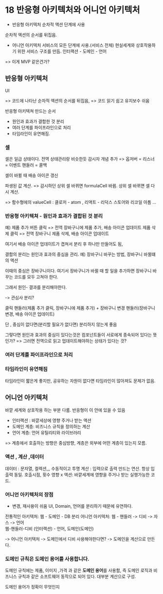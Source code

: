 # 18 반응형 아키텍처와 어니언 아키텍처

- 반응형 아키텍처
순차적 액션 단계에 사용

순차적 액션의 순서를 뒤집음.

- 어니언 아키텍처
서비스의 모든 단계에 사용.(서비스 전체)
현실세계와 상호작용하기 위한 서비스 구조를 만듬.
인터랙션 - 도메인 - 언어

=> 이게 MVP 같은건가?


## 반응형 아키텍처 
UI

=> 코드에 나타난 순차적 액션의 순서를 뒤집음,
=> 코드 읽기 쉽고 유지보수 쉬움

반응형 아키텍쳐 만드는 순서
- 원인과 효과가 결합한 것 분리
- 여러 단계를 파이프라인으로 처리
- 타임라인이 유연해짐.


### 셀
셀은 일급 상태이다.
전역 상태관리랑 비슷한듯
감시자 개념 추가 => 옵저버 = 리스너 = 이벤트 핸들러 = 콜백

셀이 바뀔 때 배송 아이콘 갱신

파생된 값 계산.
=> 감시하던 상위 셀 바뀌면 formulaCell 바뀜.
상위 셀 바뀌면 셀 다시 계산.


=> 함수형에의 valueCell
: 클로저 - atom , 리액트 - 리덕스 스토어와 리코일 아톰
...

### 반응형 아키텍쳐 - 원인과 효과가 결합된 것 분리
예)
제품 추가 버튼 클릭 => 전역 장바구니에 제품 추가, 배송 아이콘 업데이트
제품 삭제 클릭 => 전역 장바구니 제품 삭제, 배송 아이콘 업데이트 

여기서  배송 아이콘 업데이트가 겹쳐서 분리 후 하나만 만들어도 됨,

결합의 분리는 원인과 효과의 중심을 관리.
예)
장바구니 바꾸는 방법, 장바구니 바뀔떄의 액션

이때의 중심은 장바구니이다. 여기서 장바구니가 바뀔 때 할 일을 추가하면 장바구니 바꾸는 코드를 모두 고쳐야 한다.

그래서 원인- 결과를 분리해야한다.

-> 관심사 분리?

클릭 핸들러(제품 추가 클릭, 장바구니에 제품 추가) + 장바구니 변경 핸들러(장바구니 변경, 배송 아이콘 업데이트)

단 , 중심이 없다면(분리할 필요가 없다면) 분리하지 않는게 좋음

그렇다면 원인과 효과의 중심이 있다는것은 컴포넌트들이 서로에게 종속되어 있다는 뜻인가? => 그러면 전역으로 읽고 업데이트해야하는 상태가 있다는 것?

### 여러 단계를 파이프라인으로 처리
### 타임라인이 유연해짐
타임라인이 짧은게 좋지만, 공유하는 자원이 없다면 타임라인이 많아져도 문제가 없음.


## 어니언 아키텍처
바깥 세계와 상호작용 하는 부분 다룸. 반응형이 이 안에 있을 수 있음
- 인터랙션 : 바깥세상에 영향 주거나 받는 액션
- 도메인 계층: 비즈니스 규칙을 정의하는 계산
- 언어 계층: 언어 유틸리티와 라이브러리

=> 계층에서 호출하는 방향은 중심방향, 계층은 외부에 어떤 계층이 있는지 모름.

### 액션 , 계산 ,데이터
데이터 : 문자열, 컬렉션,,, 수동적이고 투명
계산 : 입력으로 출력 만드는 연산. 항상 입출력 동일. 호출시점, 횟수 영향 x
액션: 바깥세계에 영향을 주거나 받는 실행가능한 코드.

### 어니언 아키텍처의 장점
- 변경, 재사용이 쉬움
UI, Domain, 언어를 분리하기 때문에 유연하다.

전통적인 아키텍처: 웹 - 도메인 - DB 분리
어니언 아키텍처: 웹 - 핸들러 -> 디비 -> 자스
                       -> 언어  
웹-핸들러-디비 (인터랙션) - 언어, 도메인(도메인)

-> 어니언 아키텍처 -> 도메인에서 디비 사용해야한다면?
-> 도메인을 계산으로 만든다. 

### 도메인 규칙은 도메인 용어를 사용합니다.
도메인 규칙에는 제품, 이미지 ,가격 과 같은 **도메인 용어**를 사용함, 
즉 도메인 로직과 비즈니스 규칙과 같은 소프트웨어 동작으로 되어 있다. 대부분 계산으로 구성.

도메인 용어가 정확이 무엇인지